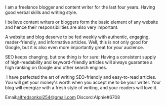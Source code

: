 I am a freelance blogger and content writer for the last four years. Having good verbal skills and writing style.

I believe content writers or bloggers form the basic element of any website and hence their responsibilities are also very important. 

A website and blog deserve to be fed weekly with authentic, engaging, reader-friendly, and informative articles. Well, this is not only good for Google, but it is also even more importantly great for your audience.

SEO keeps changing, but one thing is for sure: Having a consistent supply of high-readability and keyword-friendly articles will always guarantee a high ranking on Google and other search engines.

 I have perfected the art of writing SEO-friendly and easy-to-read articles. You will get your money's worth when you accept me to be your writer. Your blog will energize with a fresh style of writing, and your readers will love it. 

Email:alfredsonkoi254@gmail.com
Discord:Alphie#6708
